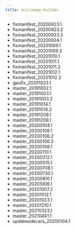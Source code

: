 ```yaml
---
title: aci/image-builder
---
```

- fixmanifest_20200923.1
- fixmanifest_20200923.2
- fixmanifest_20200923.3
- fixmanifest_20200924.1
- fixmanifest_20201009.1
- fixmanifest_20201009.2
- fixmanifest_20201010.1
- fixmanifest_20201011.1
- fixmanifest_20201011.2
- fixmanifest_20201012.1
- fixmanifest_20201012.2
- gpufix_20201023.1
- master_20191002.1
- master_20191003.1
- master_20191003.2
- master_20191014.1
- master_20191014.2
- master_20191208.1
- master_20191209.1
- master_20200104.1
- master_20200106.1
- master_20200106.2
- master_20200106.3
- master_20200108.1
- master_20200110.1
- master_20200212.1
- master_20200515.1
- master_20200708.1
- master_20200730.1
- master_20200810.1
- master_20201006.1
- master_20201007.2
- master_20201012.1
- master_20201023.1
- master_20201210.1
- master_20210323.1
- master_20210401.1
- updatesidecars_20200104.1
